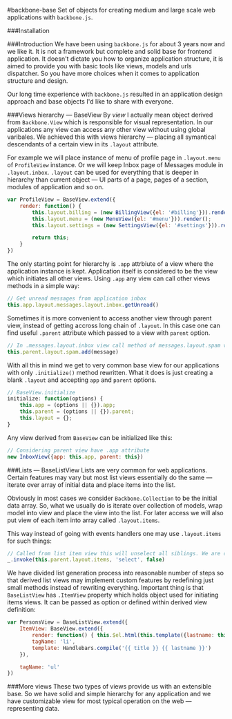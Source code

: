 #backbone-base
Set of objects for creating medium and large scale web applications with ```backbone.js```.

###Installation

###Introduction
We have been using ```backbone.js``` for about 3 years now and we like it. It is
not a framework but complete and solid base for frontend application. It doesn't
dictate you how to organize application structure, it is aimed to provide you with
basic tools like views, models and urls dispatcher. So you have more choices when
it comes to application structure and design.

Our long time experience with ```backbone.js``` resulted in an application design approach
and base objects I'd like to share with everyone.

###Views hierarchy — BaseView
By *view* I actually mean object derived from ```Backbone.View``` which is responsible
for visual representation. In our applications any view can access any other view
without using global varibales. We achieved this with views hierarchy — placing all
symantical descendants of a certain view in its ```.layout``` attribute.

For example we will place instance of menu of profile page in
```.layout.menu``` of ```ProfileView``` instance. Or we will keep Inbox page of Messages
module in ```.layout.inbox```. ```.layout``` can be used for everything
that is deeper in hierarchy than current object — UI parts of a page, pages
of a section, modules of application and so on.

```javascript
var ProfileView = BaseView.extend({
	render: function() {
		this.layout.billing = (new BillingView({el: '#billing'})).render();
		this.layout.menu = (new MenuView({el: '#menu'})).render();
		this.layout.settings = (new SettingsView({el: '#settings'})).render();

		return this;
	}
})
```

The only starting point for hierarchy is ```.app``` attrbiute of a view where the application
instance is kept. Application itself is considered to be the view which initiates all other views.
Using ```.app``` any view can call other views methods in a simple way:

```javascript
// Get unread messages from application inbox
this.app.layout.messages.layout.inbox.getUnread()
```

Sometimes it is more convenient to access another view through parent view, instead of getting
accross long chain of ```.layout```. In this case one can find useful ```.parent```
attribute which passed to a view with ```parent``` option.

```javascript
// In .messages.layout.inbox view call method of messages.layout.spam view — put message in a spam box
this.parent.layout.spam.add(message)
```

With all this in mind we get to very common base view for our applications with only ```.initialize()```
method rewritten. What it does is just creating a blank ```.layout``` and accepting ```app```
and ```parent``` options.

```javascript
// BaseView.initialize
initialize: function(options) {
	this.app = (options || {}).app;
	this.parent = (options || {}).parent;
	this.layout = {};
}
```

Any view derived from ```BaseView``` can be initialized like this:

```javascript
// Considering parent view have .app attribute
new InboxView({app: this.app, parent: this})
```

###Lists — BaseListView
Lists are very common for web applications. Certain features may vary but most
list views essentially do the same — iterate over array of initial data and place
items into the list.

Obviously in most cases we consider ```Backbone.Collection```
to be the initial data array. So, what we usually do is iterate over collection of models,
wrap model into view and place the view into the list. For later access
we will also put view of each item into array called ```.layout.items```.

This way instead of going with events handlers one may use ```.layout.items``` for such things:
```javascript
// Called from list item view this will unselect all siblings. We are crazy about underscore.js
_.invoke(this.parent.layout.items, 'select', false)
```

We have divided list generation process into reasonable number of steps so that derived
list views may implement custom features by redefining just small methods instead of rewriting
everything. Important thing is that ```BaseListView``` has ```.ItemView``` property
which holds object used for initiating items views. It can be passed as option or defined
within derived view definition:

```javascript
var PersonsView = BaseListView.extend({
	ItemView: BaseView.extend({
		render: function() { this.$el.html(this.template({lastname: this.model.get('lastname'), title: this.model.get('title')})) },
		tagName: 'li',
		template: Handlebars.compile('{{ title }} {{ lastname }}')
	}),

	tagName: 'ul'
})
```

###More views
These two types of views provide us with an extensible base. So we have solid and simple
hierarchy for any application and we have customizable view for most typical
operation on the web — representing data.
